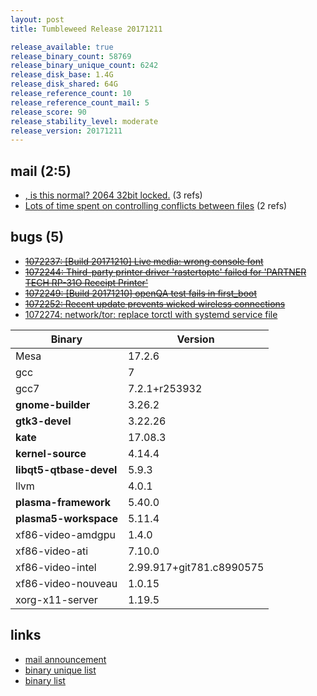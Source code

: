 ```yaml
---
layout: post
title: Tumbleweed Release 20171211

release_available: true
release_binary_count: 58769
release_binary_unique_count: 6242
release_disk_base: 1.4G
release_disk_shared: 64G
release_reference_count: 10
release_reference_count_mail: 5
release_score: 90
release_stability_level: moderate
release_version: 20171211
---
```


## mail (2:5)

- [, is this normal? 2064  32bit  locked.](https://lists.opensuse.org/opensuse-factory/2017-12/msg00221.html) (3 refs)
- [Lots of time spent on controlling conflicts between files](https://lists.opensuse.org/opensuse-factory/2017-12/msg00218.html) (2 refs)

## bugs (5)

<!--more-->

- ~~[1072237: [Build 20171210] Live media: wrong console font](https://bugzilla.opensuse.org/show_bug.cgi?id=1072237)~~
- ~~[1072244: Third-party printer driver 'rastertoptc' failed for 'PARTNER TECH RP-31O Receipt Printer'](https://bugzilla.opensuse.org/show_bug.cgi?id=1072244)~~
- ~~[1072249: [Build 20171210] openQA test fails in first_boot](https://bugzilla.opensuse.org/show_bug.cgi?id=1072249)~~
- ~~[1072252: Recent update prevents wicked wireless connections](https://bugzilla.opensuse.org/show_bug.cgi?id=1072252)~~
- [1072274: network/tor: replace torctl with systemd service file](https://bugzilla.opensuse.org/show_bug.cgi?id=1072274)

Binary | Version
--- | ---
Mesa | 17.2.6
gcc | 7
gcc7 | 7.2.1+r253932
**gnome-builder** | 3.26.2
**gtk3-devel** | 3.22.26
**kate** | 17.08.3
**kernel-source** | 4.14.4
**libqt5-qtbase-devel** | 5.9.3
llvm | 4.0.1
**plasma-framework** | 5.40.0
**plasma5-workspace** | 5.11.4
xf86-video-amdgpu | 1.4.0
xf86-video-ati | 7.10.0
xf86-video-intel | 2.99.917+git781.c8990575
xf86-video-nouveau | 1.0.15
xorg-x11-server | 1.19.5

## links

- [mail announcement](https://lists.opensuse.org/opensuse-factory/2017-12/msg00217.html)
- [binary unique list](http://download.tumbleweed.boombatower.com/20171211/rpm.unique.list)
- [binary list](http://download.tumbleweed.boombatower.com/20171211/rpm.list)
